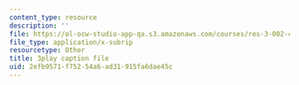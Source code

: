 ```yaml
---
content_type: resource
description: ''
file: https://ol-ocw-studio-app-qa.s3.amazonaws.com/courses/res-3-002-collaborative-design-and-creative-expression-with-arduino-microcontrollers-january-iap-2017/2efb9571f75254a6ad31915fa6dae45c_2039261.vtt
file_type: application/x-subrip
resourcetype: Other
title: 3play caption file
uid: 2efb9571-f752-54a6-ad31-915fa6dae45c
---
```

